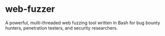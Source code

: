 # web-fuzzer
A powerful, multi-threaded web fuzzing tool written in Bash for bug bounty hunters, penetration testers, and security researchers.
